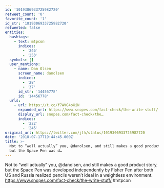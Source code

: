 ```yaml
---
id: '1019306933725982720'
retweet_count: '0'
favorite_count: '1'
id_str: '1019306933725982720'
retweeted: false
entities:
  hashtags:
    - text: mtpcon
      indices:
        - '246'
        - '253'
  symbols: []
  user_mentions:
    - name: Dan Olsen
      screen_name: danolsen
      indices:
        - '28'
        - '37'
      id_str: '14456778'
      id: '14456778'
  urls:
    - url: https://t.co/f7AVC4oXiN
      expanded_url: https://www.snopes.com/fact-check/the-write-stuff/
      display_url: snopes.com/fact-check/the…
      indices:
        - '222'
        - '245'
original_url: https://twitter.com/jth/status/1019306933725982720
date: '2018-07-17T19:44:45.000Z'
title: >-
  Not to “well actually” you, @danolsen, and still makes a good product story,
  but the Space Pen was d…
---
```


Not to “well actually” you, @danolsen, and still makes a good product story, but the Space Pen was developed independently by Fisher Pen after both US and Russia realized pencils weren’t ideal in a weightless environment. https://www.snopes.com/fact-check/the-write-stuff/ #mtpcon